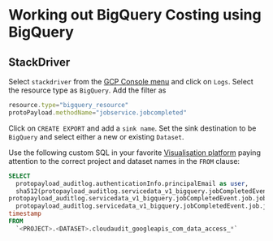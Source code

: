 # Working out BigQuery Costing using BigQuery

## StackDriver

Select `stackdriver` from the [GCP Console menu](https://console.cloud.google.com) and click on `Logs`. Select the resource type as `BigQuery`.
Add the filter as

```javascript
resource.type="bigquery_resource"
protoPayload.methodName="jobservice.jobcompleted"
```

Click on `CREATE EXPORT` and add a `sink name`. Set the sink destination to be `BigQuery` and select either a new or existing `Dataset`.

Use the following custom SQL in your favorite [Visualisation platform](https://datastudio.google.com) paying attention to the correct project and dataset names in the `FROM` clause:

```sql
SELECT
  protopayload_auditlog.authenticationInfo.principalEmail as user,
  sha512(protopayload_auditlog.servicedata_v1_bigquery.jobCompletedEvent.job.jobConfiguration.query.query) as linehash,
protopayload_auditlog.servicedata_v1_bigquery.jobCompletedEvent.job.jobConfiguration.query.query as query,
  protopayload_auditlog.servicedata_v1_bigquery.jobCompletedEvent.job.jobStatistics.totalBilledBytes as totalbilledbytes,
timestamp
FROM
  `<PROJECT>.<DATASET>.cloudaudit_googleapis_com_data_access_*`
```
